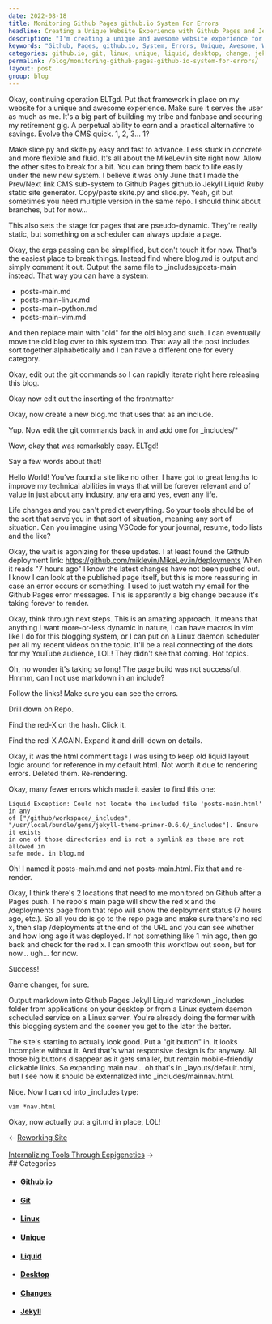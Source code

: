 ```yaml
---
date: 2022-08-18
title: Monitoring Github Pages github.io System For Errors
headline: Creating a Unique Website Experience with Github Pages and Jekyll Liquid Markdown
description: "I'm creating a unique and awesome website experience for users, using a framework, slice.py, skite.py and more. I'm making pseudo-dynamic pages and working on the blog.md page, learning the workflow and making changes to output markdown into Github Pages Jekyll Liquid markdown `_includes` folder. After figuring it out, I'm ready to share my journey and the lessons I've learned."
keywords: "Github, Pages, github.io, System, Errors, Unique, Awesome, Website, Experience, Users, Framework, slice.py, skite.py, Pseudo-dynamic, Pages, blog.md, Workflow, Changes, Output, Markdown, Jekyll, Liquid, `_include`s, Folder, Journey, Lessons, Learned, CMS, Sub-system, Editing, Git, Commands, Frontmatter, posts-main.md, Desktop, Linux, System,"
categories: github.io, git, linux, unique, liquid, desktop, change, jekyll
permalink: /blog/monitoring-github-pages-github-io-system-for-errors/
layout: post
group: blog
---
```



Okay, continuing operation ELTgd. Put that framework in place on my website for
a unique and awesome experience. Make sure it serves the user as much as me.
It's a big part of building my tribe and fanbase and securing my retirement
gig. A perpetual ability to earn and a practical alternative to savings. Evolve
the CMS quick. 1, 2, 3... 1?

Make slice.py and skite.py easy and fast to advance. Less stuck in concrete and
more flexible and fluid. It's all about the MikeLev.in site right now. Allow
the other sites to break for a bit. You can bring them back to life easily
under the new new system. I believe it was only June that I made the Prev/Next
link CMS sub-system to Github Pages github.io Jekyll Liquid Ruby static site
generator. Copy/paste skite.py and slide.py. Yeah, git but sometimes you need
multiple version in the same repo. I should think about branches, but for
now...

This also sets the stage for pages that are pseudo-dynamic. They're really
static, but something on a scheduler can always update a page.

Okay, the args passing can be simplified, but don't touch it for now. That's
the easiest place to break things. Instead find where blog.md is output and
simply comment it out. Output the same file to \_includes/posts-main instead.
That way you can have a system:

- posts-main.md
- posts-main-linux.md
- posts-main-python.md
- posts-main-vim.md

And then replace main with "old" for the old blog and such. I can eventually
move the old blog over to this system too. That way all the post includes sort
together alphabetically and I can have a different one for every category.

Okay, edit out the git commands so I can rapidly iterate right here releasing
this blog.

Okay now edit out the inserting of the frontmatter

Okay, now create a new blog.md that uses that as an include.

Yup. Now edit the git commands back in and add one for \_includes/\*

Wow, okay that was remarkably easy. ELTgd!

Say a few words about that!

Hello World! You've found a site like no other. I have got to great lengths to
improve my technical abilities in ways that will be forever relevant and of
value in just about any industry, any era and yes, even any life.

Life changes and you can't predict everything. So your tools should be of the
sort that serve you in that sort of situation, meaning any sort of situation.
Can you imagine using VSCode for your journal, resume, todo lists and the like?

Okay, the wait is agonizing for these updates. I at least found the Github
deployment link: https://github.com/miklevin/MikeLev.in/deployments
When it reads "7 hours ago" I know the latest changes have not been pushed out.
I know I can look at the published page itself, but this is more reassuring in
case an error occurs or something. I used to just watch my email for the Github
Pages error messages. This is apparently a big change because it's taking
forever to render.

Okay, think through next steps. This is an amazing approach. It means that
anything I want more-or-less dynamic in nature, I can have macros in vim like I
do for this blogging system, or I can put on a Linux daemon scheduler per all
my recent videos on the topic. It'll be a real connecting of the dots for my
YouTube audience, LOL! They didn't see that coming. Hot topics.

Oh, no wonder it's taking so long! The page build was not successful. Hmmm, can
I not use markdown in an include?

Follow the links! Make sure you can see the errors.

Drill down on Repo.

Find the red-X on the hash. Click it.

Find the red-X AGAIN. Expand it and drill-down on details.

Okay, it was the html comment tags I was using to keep old liquid layout logic
around for reference in my default.html. Not worth it due to rendering errors.
Deleted them. Re-rendering.

Okay, many fewer errors which made it easier to find this one:

    Liquid Exception: Could not locate the included file 'posts-main.html' in any
    of ["/github/workspace/_includes",
    "/usr/local/bundle/gems/jekyll-theme-primer-0.6.0/_includes"]. Ensure it exists
    in one of those directories and is not a symlink as those are not allowed in
    safe mode. in blog.md

Oh! I named it posts-main.md and not posts-main.html. Fix that and re-render.

Okay, I think there's 2 locations that need to me monitored on Github after a
Pages push. The repo's main page will show the red x and the /deployments page
from that repo will show the deployment status (7 hours ago, etc.). So all you
do is go to the repo page and make sure there's no red x, then slap
/deployments at the end of the URL and you can see whether and how long ago it
was deployed. If not something like 1 min ago, then go back and check for the
red x. I can smooth this workflow out soon, but for now... ugh... for now.

Success!

Game changer, for sure.

Output markdown into Github Pages Jekyll Liquid markdown \_includes folder from
applications on your desktop or from a Linux system daemon scheduled service on
a Linux server. You're already doing the former with this blogging system and
the sooner you get to the later the better.

The site's starting to actually look good. Put a "git button" in. It looks
incomplete without it. And that's what responsive design is for anyway. All
those big buttons disappear as it gets smaller, but remain mobile-friendly
clickable links. So expanding main nav... oh that's in \_layouts/default.html,
but I see now it should be externalized into \_includes/mainnav.html.

Nice. Now I can cd into \_includes type:

    vim *nav.html

Okay, now actually put a git.md in place, LOL!


<div class="arrow-links"><div class="post-nav-prev"><span class="arrow">&larr;&nbsp;</span><a href="/blog/reworking-site/">Reworking Site</a></div> &nbsp; <div class="post-nav-next"><a href="/blog/internalizing-tools-through-eepigenetics/">Internalizing Tools Through Eepigenetics</a><span class="arrow">&nbsp;&rarr;</span></div></div>
## Categories

<ul>
<li><h4><a href='/github-io/'>Github.io</a></h4></li>
<li><h4><a href='/git/'>Git</a></h4></li>
<li><h4><a href='/linux/'>Linux</a></h4></li>
<li><h4><a href='/unique/'>Unique</a></h4></li>
<li><h4><a href='/liquid/'>Liquid</a></h4></li>
<li><h4><a href='/desktop/'>Desktop</a></h4></li>
<li><h4><a href='/change/'>Changes</a></h4></li>
<li><h4><a href='/jekyll/'>Jekyll</a></h4></li></ul>